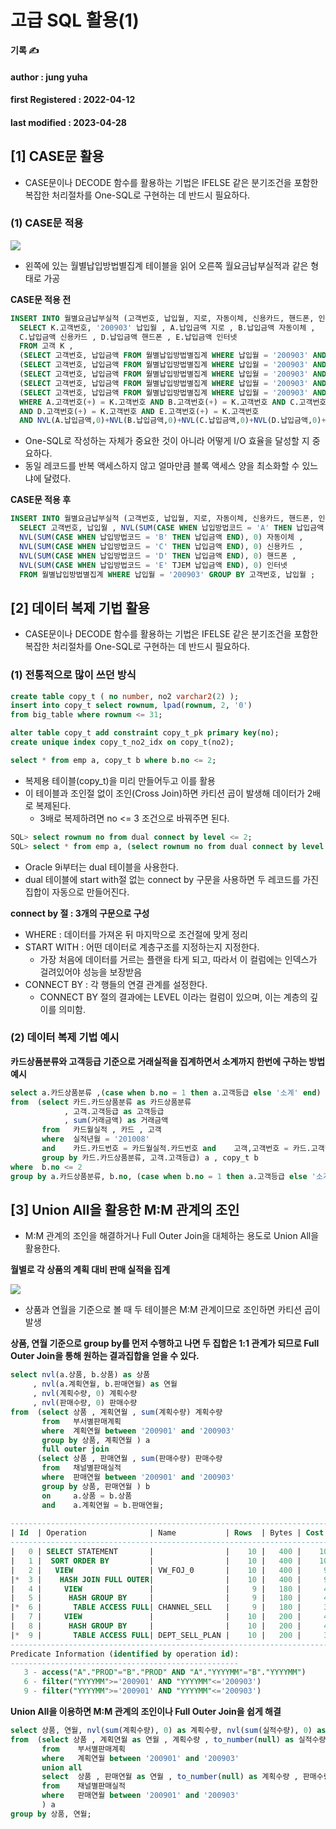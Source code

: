 # 고급 SQL 활용(1)

**기록 ✍️**

#### author : jung yuha

#### **first Registered : 2022-04-12**

#### last modified : **2023-04-28**

## \[1] CASE문 활용

* CASE문이나 DECODE 함수를 활용하는 기법은 IFELSE 같은 분기조건을 포함한 복잡한 처리절차를 One-SQL로 구현하는 데 반드시 필요하다.

### (1) CASE문 적용

![](https://velog.velcdn.com/images/yooha9621/post/c9b8195e-3aae-4176-868e-692da8a6d0cf/image.png)

* 왼쪽에 있는 월별납입방법별집계 테이블을 읽어 오른쪽 월요금납부실적과 같은 형태로 가공

**CASE문 적용 전**

```sql
INSERT INTO 월별요금납부실적 (고객번호, 납입월, 지로, 자동이체, 신용카드, 핸드폰, 인터넷) 
  SELECT K.고객번호, '200903' 납입월 , A.납입금액 지로 , B.납입금액 자동이체 ,
  C.납입금액 신용카드 , D.납입금액 핸드폰 , E.납입금액 인터넷
  FROM 고객 K ,
  (SELECT 고객번호, 납입금액 FROM 월별납입방법별집계 WHERE 납입월 = '200903' AND 납입방법코드 = 'A') A ,
  (SELECT 고객번호, 납입금액 FROM 월별납입방법별집계 WHERE 납입월 = '200903' AND 납입방법코드 = 'B') B ,
  (SELECT 고객번호, 납입금액 FROM 월별납입방법별집계 WHERE 납입월 = '200903' AND 납입방법코드 = 'C') C ,
  (SELECT 고객번호, 납입금액 FROM 월별납입방법별집계 WHERE 납입월 = '200903' AND 납입방법코드 = 'D') D ,
  (SELECT 고객번호, 납입금액 FROM 월별납입방법별집계 WHERE 납입월 = '200903' AND 납입방법코드 = 'E') E 
  WHERE A.고객번호(+) = K.고객번호 AND B.고객번호(+) = K.고객번호 AND C.고객번호(+) = K.고객번호 
  AND D.고객번호(+) = K.고객번호 AND E.고객번호(+) = K.고객번호 
  AND NVL(A.납입금액,0)+NVL(B.납입금액,0)+NVL(C.납입금액,0)+NVL(D.납입금액,0)+NVL(E.납입금액,0) > 0 ;
```

* One-SQL로 작성하는 자체가 중요한 것이 아니라 어떻게 I/O 효율을 달성할 지 중요하다.
* 동일 레코드를 반복 액세스하지 않고 얼마만큼 블록 액세스 양을 최소화할 수 있느냐에 달렸다.

**CASE문 적용 후**

```sql
INSERT INTO 월별요금납부실적 (고객번호, 납입월, 지로, 자동이체, 신용카드, 핸드폰, 인터넷) 
  SELECT 고객번호, 납입월 , NVL(SUM(CASE WHEN 납입방법코드 = 'A' THEN 납입금액 END), 0) 지로 , 
  NVL(SUM(CASE WHEN 납입방법코드 = 'B' THEN 납입금액 END), 0) 자동이체 , 
  NVL(SUM(CASE WHEN 납입방법코드 = 'C' THEN 납입금액 END), 0) 신용카드 , 
  NVL(SUM(CASE WHEN 납입방법코드 = 'D' THEN 납입금액 END), 0) 핸드폰 , 
  NVL(SUM(CASE WHEN 납입방법코드 = 'E' TJEM 납입금액 END), 0) 인터넷 
  FROM 월별납입방법별집계 WHERE 납입월 = '200903' GROUP BY 고객번호, 납입월 ;
```

## \[2] 데이터 복제 기법 활용

* CASE문이나 DECODE 함수를 활용하는 기법은 IFELSE 같은 분기조건을 포함한 복잡한 처리절차를 One-SQL로 구현하는 데 반드시 필요하다.

### (1) 전통적으로 많이 쓰던 방식

```sql
create table copy_t ( no number, no2 varchar2(2) ); 
insert into copy_t select rownum, lpad(rownum, 2, '0')
from big_table where rownum <= 31; 

alter table copy_t add constraint copy_t_pk primary key(no); 
create unique index copy_t_no2_idx on copy_t(no2); 

select * from emp a, copy_t b where b.no <= 2; 
```

* 복제용 테이블(copy\_t)을 미리 만들어두고 이를 활용
* 이 테이블과 조인절 없이 조인(Cross Join)하면 카티션 곱이 발생해 데이터가 2배로 복제된다.
  * 3배로 복제하려면 no <= 3 조건으로 바꿔주면 된다.

```sql
SQL> select rownum no from dual connect by level <= 2;
SQL> select * from emp a, (select rownum no from dual connect by level <= 2) b;
```

* Oracle 9i부터는 dual 테이블을 사용한다.
* dual 테이블에 start with절 없는 connect by 구문을 사용하면 두 레코드를 가진 집합이 자동으로 만들어진다.

**connect by 절 : 3개의 구문으로 구성**

* WHERE : 데이터를 가져온 뒤 마지막으로 조건절에 맞게 정리
* START WITH : 어떤 데이터로 계층구조를 지정하는지 지정한다.
  * 가장 처음에 데이터를 거르는 플랜을 타게 되고, 따라서 이 컬럼에는 인덱스가 걸려있어야 성능을 보장받음
* CONNECT BY : 각 행들의 연결 관계를 설정한다.
  * CONNECT BY 절의 결과에는 LEVEL 이라는 컬럼이 있으며, 이는 계층의 깊이를 의미함.

### (2) 데이터 복제 기법 예시

**카드상품분류와 고객등급 기준으로 거래실적을 집계하면서 소계까지 한번에 구하는 방법 예시**

```sql
select a.카드상품분류 ,(case when b.no = 1 then a.고객등급 else '소계' end) as 고객등급 , sum(a.거래금액) as 거래금액
from  (select 카드.카드상품분류 as 카드상품분류
            , 고객.고객등급 as 고객등급
            , sum(거래금액) as 거래금액
       from   카드월실적 , 카드 , 고객
       where  실적년월 = '201008'
       and    카드.카드번호 = 카드월실적.카드번호 and    고객,고객번호 = 카드.고객번호
       group by 카드.카드상품분류, 고객.고객등급) a , copy_t b
where  b.no <= 2
group by a.카드상품분류, b.no, (case when b.no = 1 then a.고객등급 else '소계' end)
```

## \[3] Union All을 활용한 M:M 관계의 조인

* M:M 관계의 조인을 해결하거나 Full Outer Join을 대체하는 용도로 Union All을 활용한다.

**월별로 각 상품의 계획 대비 판매 실적을 집계**

![](https://velog.velcdn.com/images/yooha9621/post/4e6715db-5101-4851-9551-cdeff0ea93af/image.png)

* 상품과 연월을 기준으로 볼 때 두 테이블은 M:M 관계이므로 조인하면 카티션 곱이 발생

**상품, 연월 기준으로 group by를 먼저 수행하고 나면 두 집합은 1:1 관계가 되므로 Full Outer Join을 통해 원하는 결과집합을 얻을 수 있다.**

```sql
select nvl(a.상품, b.상품) as 상품
     , nvl(a.계획연월, b.판매연월) as 연월
     , nvl(계획수량, 0) 계획수량
     , nvl(판매수량, 0) 판매수량
from  (select 상품 , 계획연월 , sum(계획수량) 계획수량
       from   부서별판매계획
       where  계획연월 between '200901' and '200903'
       group by 상품, 계획연월 ) a
       full outer join
      (select 상품 , 판매연월 , sum(판매수량) 판매수량
       from   채널별판매실적
       where  판매연월 between '200901' and '200903'
       group by 상품, 판매연월 ) b
       on     a.상품 = b.상품
       and    a.계획연월 = b.판매연월;
       
-----------------------------------------------------------------------------------------
| Id  | Operation              | Name           | Rows  | Bytes | Cost (%CPU)| Time     |
-----------------------------------------------------------------------------------------
|   0 | SELECT STATEMENT       |                |    10 |   400 |    10  (40)| 00:00:01 |
|   1 |  SORT ORDER BY         |                |    10 |   400 |    10  (40)| 00:00:01 |
|   2 |   VIEW                 | VW_FOJ_0       |    10 |   400 |     9  (34)| 00:00:01 |
|*  3 |    HASH JOIN FULL OUTER|                |    10 |   400 |     9  (34)| 00:00:01 |
|   4 |     VIEW               |                |     9 |   180 |     4  (25)| 00:00:01 |
|   5 |      HASH GROUP BY     |                |     9 |   180 |     4  (25)| 00:00:01 |
|*  6 |       TABLE ACCESS FULL| CHANNEL_SELL   |     9 |   180 |     3   (0)| 00:00:01 |
|   7 |     VIEW               |                |    10 |   200 |     4  (25)| 00:00:01 |
|   8 |      HASH GROUP BY     |                |    10 |   200 |     4  (25)| 00:00:01 |
|*  9 |       TABLE ACCESS FULL| DEPT_SELL_PLAN |    10 |   200 |     3   (0)| 00:00:01 |
-----------------------------------------------------------------------------------------
Predicate Information (identified by operation id):
---------------------------------------------------
   3 - access("A"."PROD"="B"."PROD" AND "A"."YYYYMM"="B"."YYYYMM")
   6 - filter("YYYYMM">='200901' AND "YYYYMM"<='200903')
   9 - filter("YYYYMM">='200901' AND "YYYYMM"<='200903')
```

**Union All을 이용하면 M:M 관계의 조인이나 Full Outer Join을 쉽게 해결**

```sql
select 상품, 연월, nvl(sum(계획수량), 0) as 계획수량, nvl(sum(실적수량), 0) as 실적수량
from  (select 상품 , 계획연월 as 연월 , 계획수량 , to_number(null) as 실적수량
       from    부서별판매계획
       where   계획연월 between '200901' and '200903'
       union all
       select  상품 , 판매연월 as 연월 , to_number(null) as 계획수량 , 판매수량
       from    채널별판매실적
       where   판매연월 between '200901' and '200903'
       ) a
group by 상품, 연월;
```
